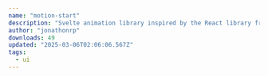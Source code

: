 ```yaml
---
name: "motion-start"
description: "Svelte animation library inspired by the React library framer-motion."
author: "jonathonrp"
downloads: 49
updated: "2025-03-06T02:06:06.567Z"
tags: 
  - ui
---
```

